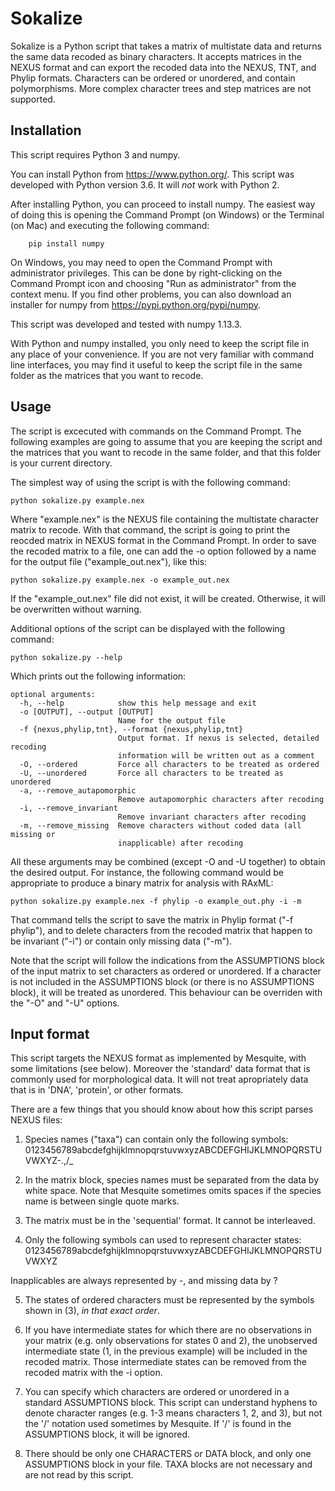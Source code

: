 # Sokalize

Sokalize is a Python script that takes a matrix of multistate data and returns the same data recoded as binary characters. It accepts matrices in the NEXUS format and can export the recoded data into the NEXUS, TNT, and Phylip formats. Characters can be ordered or unordered, and contain polymorphisms. More complex character trees and step matrices are not supported.

## Installation
This script requires Python 3 and numpy.

You can install Python from https://www.python.org/. This script was developed with Python version 3.6. It will *not* work with Python 2.

After installing Python, you can proceed to install numpy. The easiest way of doing this is opening the Command Prompt (on Windows) or the Terminal (on Mac) and executing the following command:

```
    pip install numpy
```

On Windows, you may need to open the Command Prompt with administrator privileges. This can be done by right-clicking on the Command Prompt icon and choosing "Run as administrator" from the context menu. If you find other problems, you can also download an installer for numpy from https://pypi.python.org/pypi/numpy.

This script was developed and tested with numpy 1.13.3.

With Python and numpy installed, you only need to keep the script file in any place of your convenience. If you are not very familiar with command line interfaces, you may find it useful to keep the script file in the same folder as the matrices that you want to recode.

## Usage

The script is excecuted with commands on the Command Prompt. The following examples are going to assume that you are keeping the script and the matrices that you want to recode in the same folder, and that this folder is your current directory.

The simplest way of using the script is with the following command:

```
python sokalize.py example.nex
```

Where "example.nex" is the NEXUS file containing the multistate character matrix to recode. With that command, the script is going to print the reocded matrix in NEXUS format in the Command Prompt. In order to save the recoded matrix to a file, one can add the -o option followed by a name for the output file ("example_out.nex"), like this:

```
python sokalize.py example.nex -o example_out.nex
```

If the "example_out.nex" file did not exist, it will be created. Otherwise, it will be overwritten without warning.

Additional options of the script can be displayed with the following command:

```
python sokalize.py --help
```

Which prints out the following information:

```
optional arguments:
  -h, --help            show this help message and exit
  -o [OUTPUT], --output [OUTPUT]
                        Name for the output file
  -f {nexus,phylip,tnt}, --format {nexus,phylip,tnt}
                        Output format. If nexus is selected, detailed recoding
                        information will be written out as a comment
  -O, --ordered         Force all characters to be treated as ordered
  -U, --unordered       Force all characters to be treated as unordered
  -a, --remove_autapomorphic
                        Remove autapomorphic characters after recoding
  -i, --remove_invariant
                        Remove invariant characters after recoding
  -m, --remove_missing  Remove characters without coded data (all missing or
                        inapplicable) after recoding
```

All these arguments may be combined (except -O and -U together) to obtain the desired output. For instance, the following command would be appropriate to produce a binary matrix for analysis with RAxML:

```
python sokalize.py example.nex -f phylip -o example_out.phy -i -m
```

That command tells the script to save the matrix in Phylip format ("-f phylip"), and to delete characters from the recoded matrix that happen to be invariant ("-i") or contain only missing data ("-m").

Note that the script will follow the indications from the ASSUMPTIONS block of the input matrix to set characters as ordered or unordered. If a character is not included in the ASSUMPTIONS block (or there is no ASSUMPTIONS block), it will be treated as unordered. This behaviour can be overriden with the "-O" and "-U" options.

## Input format

This script targets the NEXUS format as implemented by Mesquite, with some limitations (see below). Moreover the 'standard' data format that is commonly used for morphological data. It will not treat apropriately data that is in 'DNA', 'protein', or other formats.

There are a few things that you should know about how this script parses NEXUS files:

1) Species names ("taxa") can contain only the following symbols:
0123456789abcdefghijklmnopqrstuvwxyzABCDEFGHIJKLMNOPQRSTUVWXYZ-.,/_

2) In the matrix block, species names must be separated from the data by white space. Note that Mesquite sometimes omits spaces if the species name is between single quote marks.

3) The matrix must be in the 'sequential' format. It cannot be interleaved.

4) Only the following symbols can used to represent character states: 0123456789abcdefghijklmnopqrstuvwxyzABCDEFGHIJKLMNOPQRSTUVWXYZ

Inapplicables are always represented by -, and missing data by ?

5) The states of ordered characters must be represented by the symbols shown in (3), *in that exact order*.

6) If you have intermediate states for which there are no observations in your matrix (e.g. only observations for states 0 and 2), the unobserved intermediate state (1, in the previous example) will be included in the recoded matrix. Those intermediate states can be removed from the recoded matrix with the -i option.

7) You can specify which characters are ordered or unordered in a standard ASSUMPTIONS block. This script can understand hyphens to denote character ranges (e.g. 1-3 means characters 1, 2, and 3), but not the '/' notation used sometimes by Mesquite. If '/' is found in the ASSUMPTIONS block, it will be ignored.

8) There should be only one CHARACTERS or DATA block, and only one ASSUMPTIONS block in your file. TAXA blocks are not necessary and are not read by this script.